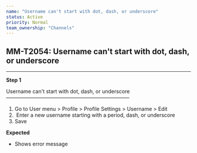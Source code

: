 ```yaml
---
name: "Username can't start with dot, dash, or underscore"
status: Active
priority: Normal
team_ownership: "Channels"
---
```


## MM-T2054: Username can't start with dot, dash, or underscore

---

**Step 1**

Username can't start with dot, dash, or underscore\
————————————————————————

1. Go to User menu > Profile > Profile Settings > Username > Edit
2.  Enter a new username starting with a period, dash, or underscore
3. Save

**Expected**

- Shows error message
